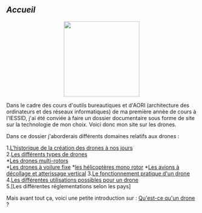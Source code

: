## ***Accueil***

<div style="text-align:center"><img src="https://images-na.ssl-images-amazon.com/images/I/51SIhgH8B2L._AC_SL1000_.jpg" height="200"></div>

Dans le cadre des cours d'outils bureautiques et d'AORI (architecture des ordinateurs et des réseaux informatiques) de ma première année de cours à l'IESSID, j'ai été conviée à faire un dossier documentaire sous forme de site sur la technologie de mon choix. Voici donc mon site sur les drones.

Dans ce dossier j'aborderais différents domaines relatifs aux drones :


1.[L'historique de la création des drones à nos jours](historique.md)  
2.[Les différents types de drones](cm.md)  
 *[Les drones multi-rotors](multir.md)  
 *[Les drones à voilure fixe](voilfix.md)
 *[les hélicoptères mono rotor](hmr.md)
 *[Les avions à décollage et atterissage vertical](adav.md)
3.[Le fonctionnement pratique d'un drone](fonct.md)  
4.[Les différentes utilisations possibles pour un drone](uti.md)  
5.[Les différentes réglementations selon les pays]  

Mais avant tout ça, voici une petite introduction sur : [Qu'est-ce qu'un drone](intro.md) ?
